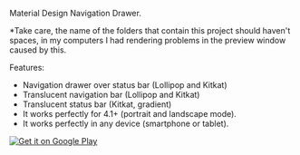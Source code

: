 Material Design Navigation Drawer. 

*Take care, the name of the folders that contain this project should haven't spaces,
 in my computers I had rendering problems in the preview window caused by this.

Features:

  - Navigation drawer over status bar (Lollipop and Kitkat)
  - Translucent navigation bar (Lollipop and Kitkat)
  - Translucent status bar (Kitkat, gradient)
  - It works perfectly for 4.1+ (portrait and landscape mode).
  - It works perfectly in any device (smartphone or tablet).
  
<a href="https://play.google.com/store/apps/details?id=com.videumcorp.desarrolladorandroid.materialdesignnavigationdrawer">
  <img alt="Get it on Google Play"
       src="https://developer.android.com/images/brand/en_generic_rgb_wo_60.png" />
</a>
